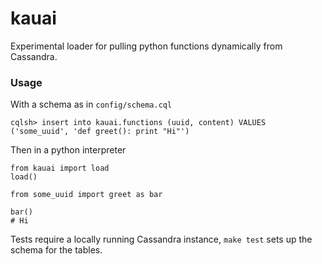 # kauai

Experimental loader for pulling python functions dynamically from Cassandra.

### Usage

With a schema as in `config/schema.cql`
```
cqlsh> insert into kauai.functions (uuid, content) VALUES ('some_uuid', 'def greet(): print "Hi"')
```

Then in a python interpreter

```
from kauai import load
load()

from some_uuid import greet as bar

bar()
# Hi
```

Tests require a locally running Cassandra instance, `make test` sets up the schema for the tables.
